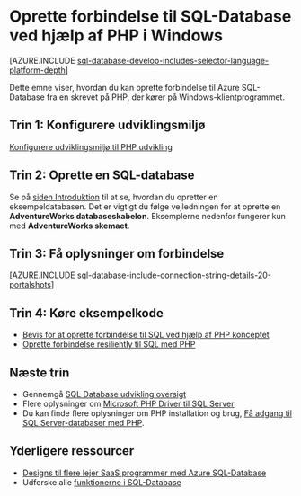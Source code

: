 <properties
    pageTitle="Oprette forbindelse til SQL-Database ved hjælp af PHP på Windows | Microsoft Azure"
    description="Viser et eksempel PHP program, der opretter forbindelse til Azure SQL-Database fra en Windows-klient og indeholder links til de nødvendige software-komponenter, der bruges af klienten."
    services="sql-database"
    documentationCenter=""
    authors="meet-bhagdev"
    manager="jhubbard"
    editor=""/>


<tags
    ms.service="sql-database"
    ms.workload="drivers"
    ms.tgt_pltfrm="na"
    ms.devlang="php"
    ms.topic="article"
    ms.date="10/03/2016"
    ms.author="meetb"/>


# <a name="connect-to-sql-database-by-using-php-on-windows"></a>Oprette forbindelse til SQL-Database ved hjælp af PHP i Windows


[AZURE.INCLUDE [sql-database-develop-includes-selector-language-platform-depth](../../includes/sql-database-develop-includes-selector-language-platform-depth.md)] 


Dette emne viser, hvordan du kan oprette forbindelse til Azure SQL-Database fra en skrevet på PHP, der kører på Windows-klientprogrammet.

## <a name="step-1--configure-development-environment"></a>Trin 1: Konfigurere udviklingsmiljø

[Konfigurere udviklingsmiljø til PHP udvikling](https://msdn.microsoft.com/library/mt720663.aspx)

## <a name="step-2-create-a-sql-database"></a>Trin 2: Oprette en SQL-database

Se på [siden Introduktion](sql-database-get-started.md) til at se, hvordan du opretter en eksempeldatabasen.  Det er vigtigt du følge vejledningen for at oprette en **AdventureWorks databaseskabelon**. Eksemplerne nedenfor fungerer kun med **AdventureWorks skemaet**.


## <a name="step-3-get-connection-details"></a>Trin 3: Få oplysninger om forbindelse

[AZURE.INCLUDE [sql-database-include-connection-string-details-20-portalshots](../../includes/sql-database-include-connection-string-details-20-portalshots.md)]


## <a name="step-4-run-sample-code"></a>Trin 4: Køre eksempelkode

* [Bevis for at oprette forbindelse til SQL ved hjælp af PHP konceptet](https://msdn.microsoft.com/library/mt720665.aspx)
* [Oprette forbindelse resiliently til SQL med PHP](https://msdn.microsoft.com/library/mt720667.aspx)


## <a name="next-steps"></a>Næste trin

* Gennemgå [SQL Database udvikling oversigt](sql-database-develop-overview.md)
* Flere oplysninger om [Microsoft PHP Driver til SQL Server](https://msdn.microsoft.com/library/dn865013.aspx)
* Du kan finde flere oplysninger om PHP installation og brug, [Få adgang til SQL Server-databaser med PHP](http://social.technet.microsoft.com/wiki/contents/articles/1258.accessing-sql-server-databases-from-php.aspx).

## <a name="additional-resources"></a>Yderligere ressourcer 

* [Designs til flere lejer SaaS programmer med Azure SQL-Database](sql-database-design-patterns-multi-tenancy-saas-applications.md)
* Udforske alle [funktionerne i SQL-Database](https://azure.microsoft.com/services/sql-database/)
